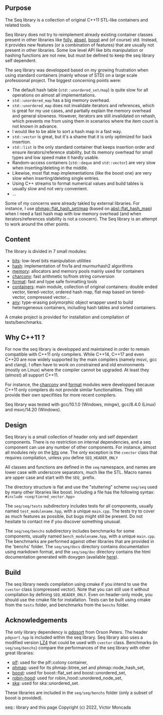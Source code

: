 
Purpose
-------

The Seq library is a collection of original C++11 STL-like containers and related tools.

Seq library does not try to reimplement already existing container classes present in other libraries like <a href="https://github.com/facebook/folly">folly</a>, <a href="https://abseil.io/">abseil</a>, <a href="https://www.boost.org/">boost</a> and (of course) std. Instead, it provides new features (or a combination of features) that are usually not present in other libraries. Some low level API like bits manipulation or hashing functions are not new, but must be defined to keep the seq library self dependent.

The seq library was developped based on my growing frustration when using standard containers (mainly whose of STD) on a large scale professional project. The biggest concerning points were:

-	The default hash table (`std::unordered_set/map`) is quite slow for all operations on almost all implementations.
-	`std::unordered_map` has a big memory overhead.
-	`std::unordered_map` does not invalidate iterators and references, which is great for my use cases, and partially explain the memory overhead and general slowness. However,
		iterators are still invalidated on rehash, which prevents me from using them in scenarios where the item count is not known in advance.
-	I would like to be able to sort a hash map in a fast way.
-	`std::vector` is great, but it's a shame that it is only optimized for back insertion.
-	`std::list` is the only standard container that keeps insertion order and ensure iterators/reference stability, but its memory overhead for small types and low speed make it hardly usable.
-	Random-access containers (`std::deque` and `std::vector`) are very slow when inserting/deleting in the middle.
-	Likewise, most flat map implementations (like the boost one) are very slow when inserting/deleting single entries.
-	Using C++ streams to format numerical values and build tables is usually slow and not very convenient.
-	...

Some of my concerns were already takled by external libraries. For instance, I use <a href="https://github.com/greg7mdp/parallel-hashmap">phmap::flat_hash_set/map</a> (based on <a href="https://github.com/abseil/abseil-cpp">absl::flat_hash_map</a>) when I need a fast hash map with low memory overhead (and when iterators/references stability is not a concern). The Seq library is an attempt to work around the other points.

Content
-------

The library is divided in 7 small modules:
-	[bits](docs/bits.md): low-level bits manipulation utilities
-	[hash](docs/hash.md): implementation of fnv1a and murmurhash2 algorithms
-	[memory](docs/memory.md): allocators and memory pools mainly used for containers
-	[charconv](docs/charconv.md): fast arithmetic to/from string conversion
-	[format](docs/format.md): fast and type safe formatting tools
-	[containers](docs/containers.md): main module, collection of original containers: double ended vector, tiered-vector, ordered hash map, flat map based on tiered-vector, compressed vector...
-	[any](docs/any.md): type-erasing polymorphic object wrapper used to build heterogeneous containers, including hash tables and sorted containers.

A cmake project is provided for installation and compilation of tests/benchmarks.

Why C++11 ?
-----------

For now the seq library is developped and maintained in order to remain compatible with C++11 only compilers.
While C++14, C++17 and even C++20 are now widely supported by the main compilers (namely msvc, gcc and clang), I often have to work on constrained and old environments (mostly on Linux) where the compiler cannot be upgraded. At least they (almost) all support C++11.

For instance, the [charconv](docs/charconv.md) and [format](docs/format.md) modules were developped because C++11 only compilers do not provide similar functionalities. They still provide their own specifities for more recent compilers.

Seq library was tested with gcc/10.1.0 (Windows, mingw), gcc/8.4.0 (Linux) and msvc/14.20 (Windows).

Design
------

Seq library is a small collection of header only and self dependant components. There is no restriction on internal dependencies, and a seq component can use any number of other components.
For instance, almost all modules rely on the [bits](docs/bits.md) one. The only exception is the `cvector` class that requires compilation, unless you define `SEQ_HEADER_ONLY`

All classes and functions are defined in the `seq` namespace, and names are lower case with underscore separators, much like the STL.
Macro names are upper case and start with the `SEQ_` prefix.

The directory structure is flat and use the "stuttering" scheme `seq/seq` used by many other libraries like boost.
Including a file has the following syntax: `#include <seq/tiered_vector.hpp>`

The `seq/seq/tests` subdirectory includes tests for all components, usually named `test_modulename.hpp`, with a unique `main.cpp`. The tests try to cover as much features as possible, but bugs might still be present. Do not hesitate to contact me if you discover something unusual.

The `seq/seq/benchs` subdirectory includes benchmarks for some components, usually named `bench_modulename.hpp`, with a unique `main.cpp`. The benchmarks are performed against other libraries that are provided in the 'benchs' folder.
The `seq/seq/docs` directory contains documentation using markdown format, and the `seq/seq/doc` directory contains the html documentation generated with doxygen (available <a href="https://raw.githack.com/Thermadiag/seq/master/doc/html/index.html">here</a>).

Build
-----

The seq library needs compilation using cmake if you intend to use the `cvector` class (compressed vector). Note that you can still use it without compilation by defining `SEQ_HEADER_ONLY`. 
Even on header-only mode, you should use the cmake file for installation.
Tests can be built using cmake from the `tests` folder, and benchmarks from the `benchs` folder.

Acknowledgements
----------------

The only library dependency is <a href="https://github.com/orlp/pdqsort">pdqsort</a> from Orson Peters. The header `pdqsort.hpp` is included within the seq library.
Seq library also uses a modified version <a href="https://github.com/lz4/lz4">LZ4</a> that could be used with `cvector` class.
Benchmarks (in `seq/seq/benchs`) compare the performances of the seq library with other great libraries:
-	<a href="https://plflib.org/">plf</a>: used for the plf::colony container,
-	<a href="https://github.com/greg7mdp/parallel-hashmap">phmap</a>: used for its phmap::btree_set and phmap::node_hash_set,
-	<a href="https://www.boost.org/">boost</a>: used for boost::flat_set and boost::unordered_set,
-	<a href="https://github.com/martinus/robin-hood-hashing">robin-hood</a>: used for robin_hood::unordered_node_set,
-	<a href="https://github.com/skarupke/flat_hash_map">ska</a>: used for ska::unordered_set.

These libraries are included in the `seq/seq/benchs` folder (only a subset of boost is provided).


seq:: library and this page Copyright (c) 2022, Victor Moncada

